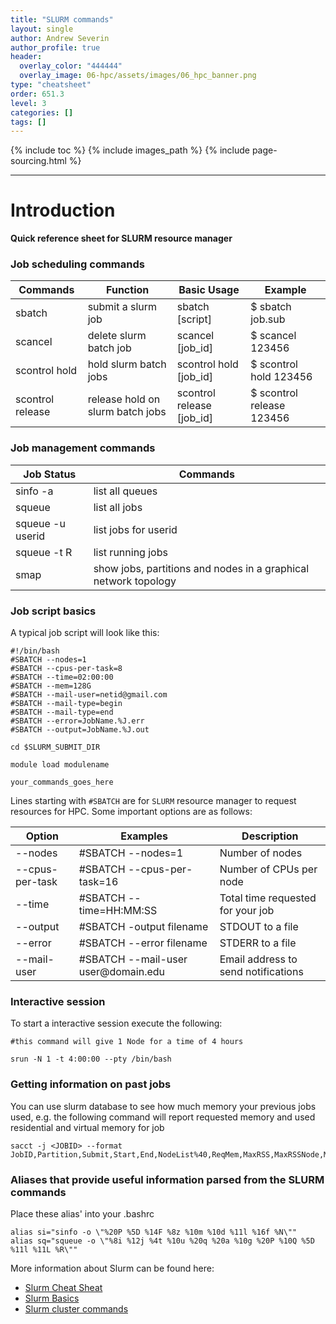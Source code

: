 ```yaml
---
title: "SLURM commands"
layout: single
author: Andrew Severin
author_profile: true
header:
  overlay_color: "444444"
  overlay_image: 06-hpc/assets/images/06_hpc_banner.png
type: "cheatsheet"
order: 651.3
level: 3
categories: []
tags: []
---
```


{% include toc %}
{% include images_path %}
{% include page-sourcing.html %}

---


# Introduction

**Quick reference sheet for SLURM resource manager**

### Job scheduling commands
<table>
<thead><tr><th>Commands</th><th>Function</th><th>Basic Usage</th><th>Example</th></tr></thead><tbody>
 <tr><td><blockcode>sbatch</blockcode></td><td>submit a slurm job</td><td>sbatch [script]</td><td>$ sbatch job.sub</td></tr>
 <tr><td><blockcode>scancel</blockcode></td><td>delete slurm batch job</td><td>scancel [job_id]</td><td>$ scancel 123456</td></tr>
 <tr><td><blockcode>scontrol hold</blockcode></td><td>hold slurm batch jobs</td><td>scontrol hold [job_id]</td><td>$ scontrol hold 123456</td></tr>
 <tr><td><blockcode>scontrol release </blockcode></td><td>release hold on slurm batch jobs</td><td>scontrol release  [job_id]</td><td>$ scontrol release  123456</td></tr>
</tbody></table>

### Job management commands

<table>
<thead><tr><th>Job Status</th><th>Commands</th></tr></thead><tbody>
 <tr><td><blockcode>sinfo -a</blockcode></td><td>list all queues</td></tr>
 <tr><td><blockcode>squeue </blockcode></td><td>list all jobs</td></tr>
 <tr><td><blockcode>squeue -u userid</blockcode></td><td>list jobs for userid</td></tr>
 <tr><td><blockcode>squeue -t R</blockcode></td><td>list running jobs</td></tr>
 <tr><td><blockcode>smap</blockcode></td><td> show jobs, partitions and nodes in a graphical network topology</td></tr>
</tbody></table>

### Job script basics

A typical job script will look like this:

```
#!/bin/bash
#SBATCH --nodes=1
#SBATCH --cpus-per-task=8
#SBATCH --time=02:00:00
#SBATCH --mem=128G
#SBATCH --mail-user=netid@gmail.com
#SBATCH --mail-type=begin
#SBATCH --mail-type=end
#SBATCH --error=JobName.%J.err
#SBATCH --output=JobName.%J.out

cd $SLURM_SUBMIT_DIR

module load modulename

your_commands_goes_here
```

Lines starting with `#SBATCH` are for `SLURM` resource manager to request resources for HPC. Some important options are as follows:


<table >
<thead><tr><th>Option</th><th>Examples</th><th>Description</th></tr></thead><tbody>
 <tr><td><blockcode>--nodes</blockcode></td><td><blockcode>#SBATCH --nodes=1</blockcode></td><td>Number of nodes</td></tr>
 <tr><td><blockcode>--cpus-per-task</blockcode></td><td><blockcode>#SBATCH --cpus-per-task=16</blockcode></td><td>Number of CPUs per node</td></tr>
 <tr><td><blockcode>--time</blockcode></td><td><blockcode>#SBATCH --time=HH:MM:SS</blockcode></td><td>Total time requested for your job</td></tr>
 <tr><td><blockcode>--output</blockcode></td><td><blockcode>#SBATCH -output filename</blockcode></td><td>STDOUT to a file</td></tr>
 <tr><td><blockcode>--error</blockcode></td><td><blockcode>#SBATCH --error filename</blockcode></td><td>STDERR to a file</td></tr>
 <tr><td><blockcode>--mail-user </blockcode></td><td><blockcode>#SBATCH --mail-user user@domain.edu</blockcode></td><td>Email address to send notifications</td></tr>
</tbody></table>

### Interactive session

To start a interactive session execute the following:

```
#this command will give 1 Node for a time of 4 hours

srun -N 1 -t 4:00:00 --pty /bin/bash
```
### Getting information on past jobs

You can use slurm database to see how much memory your previous jobs used, e.g. the following command will report requested memory and used residential and virtual memory for job <JOBID>

```
sacct -j <JOBID> --format JobID,Partition,Submit,Start,End,NodeList%40,ReqMem,MaxRSS,MaxRSSNode,MaxRSSTask,MaxVMSize,ExitCode

```

### Aliases that provide useful information parsed from the SLURM commands

Place these alias' into your .bashrc
```
alias si="sinfo -o \"%20P %5D %14F %8z %10m %10d %11l %16f %N\""
alias sq="squeue -o \"%8i %12j %4t %10u %20q %20a %10g %20P %10Q %5D %11l %11L %R\""
```
More information about Slurm can be found here:

- [Slurm Cheat Sheat](https://www.chpc.utah.edu/presentations/SlurmCheatsheet.pdf)
- [Slurm Basics](http://researchit.las.iastate.edu/slurm-basics)
- [Slurm cluster commands](https://sites.google.com/a/case.edu/hpc-upgraded-cluster/slurm-cluster-commands)
